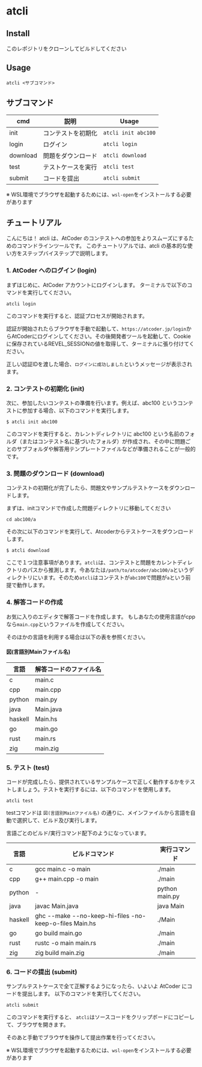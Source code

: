 # atcli

## Install

このレポジトリをクローンしてビルドしてください

## Usage

```
atcli <サブコマンド>
```

## サブコマンド

| cmd | 説明 | Usage |
| -- | -- | -- |
| init | コンテストを初期化 | `atcli init abc100` |
| login | ログイン | `atcli login` |
| download | 問題をダウンロード | `atcli download` |
| test | テストケースを実行 | `atcli test` |
| submit | コードを提出 | `atcli submit` |

※ WSL環境でブラウザを起動するためには、`wsl-open`をインストールする必要があります

## チュートリアル

こんにちは！ atcli は、AtCoder のコンテストへの参加をよりスムーズにするためのコマンドラインツールです。 このチュートリアルでは、atcli の基本的な使い方をステップバイステップで説明します。

### 1. AtCoder へのログイン (login)

まずはじめに、AtCoder アカウントにログインします。 ターミナルで以下のコマンドを実行してください。

```terminal
atcli login
```

このコマンドを実行すると、認証プロセスが開始されます。

認証が開始されたらブラウザを手動で起動して、`https://atcoder.jp/login`からAtCoderにログインしてください。その後開発者ツールを起動して、Cookieに保存されているREVEL_SESSIONの値を取得して、ターミナルに張り付けてください。

正しい認証IDを渡した場合、`ログインに成功しました`というメッセージが表示されます。


### 2. コンテストの初期化 (init)

次に、参加したいコンテストの準備を行います。例えば、abc100 というコンテストに参加する場合、以下のコマンドを実行します。

```terminal
$ atcli init abc100
```

このコマンドを実行すると、カレントディレクトリに abc100 という名前のフォルダ（またはコンテスト名に基づいたフォルダ）が作成され、その中に問題ごとのサブフォルダや解答用テンプレートファイルなどが準備されることが一般的です。

### 3. 問題のダウンロード (download)
コンテストの初期化が完了したら、問題文やサンプルテストケースをダウンロードします。

まずは、initコマンドで作成した問題ディレクトリに移動してください

```terminal
cd abc100/a
```

その次に以下のコマンドを実行して、Atcoderからテストケースをダウンロードします。

```terminal
$ atcli download
```

ここで１つ注意事項があります。`atcli`は、コンテストと問題をカレントディレクトリのパスから推測します。今あなたは`/path/to/atcoder/abc100/a`というディレクトリにいます。そのため`atcli`はコンテストが`abc100`で問題が`a`という前提で動作します。

### 4. 解答コードの作成

お気に入りのエディタで解答コードを作成します。 もしあなたの使用言語がcppなら`main.cpp`というファイルを作成してください。

そのほかの言語を利用する場合は以下の表を参照ください。

#### 図(言語別Mainファイル名)

| 言語 | 解答コードのファイル名 |
| -- | -- |
| c | main.c |
| cpp | main.cpp |
| python | main.py |
| java | Main.java |
| haskell | Main.hs |
| go | main.go |
| rust | main.rs |
| zig | main.zig |


### 5. テスト (test)

コードが完成したら、提供されているサンプルケースで正しく動作するかをテストしましょう。テストを実行するには、以下のコマンドを使用します。

```terminal
atcli test
```

testコマンドは `図(言語別Mainファイル名)` の通りに、メインファイルから言語を自動で選択して、ビルド及び実行します。

言語ごとのビルド/実行コマンド配下のようになっています。

| 言語 | ビルドコマンド | 実行コマンド |
| -- | -- | -- |
| c | gcc main.c -o main | ./main |
| cpp | g++ main.cpp -o main | ./main |
| python | - | python main.py |
| java | javac Main.java | java Main |
| haskell | ghc --make --no-keep-hi-files -no-keep-o-files Main.hs | ./Main |
| go | go build main.go | ./main |
| rust | rustc -o main main.rs | ./main |
| zig | zig build main.zig | ./main |


### 6. コードの提出 (submit)

サンプルテストケースで全て正解するようになったら、いよいよ AtCoder にコードを提出します。 以下のコマンドを実行してください。

```terminal
atcli submit
```

このコマンドを実行すると、 `atcli`はソースコードをクリップボードにコピーして、ブラウザを開きます。

そのあと手動でブラウザを操作して提出作業を行ってください。

※ WSL環境でブラウザを起動するためには、`wsl-open`をインストールする必要があります
